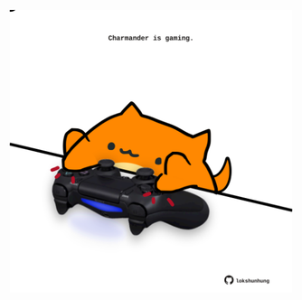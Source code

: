 <!-- built at 04/04/2024, 17:00:38 UTC -->
<p align="center">
  <img width="500" height="500" src="./ReadmeImage.svg">
</p>
